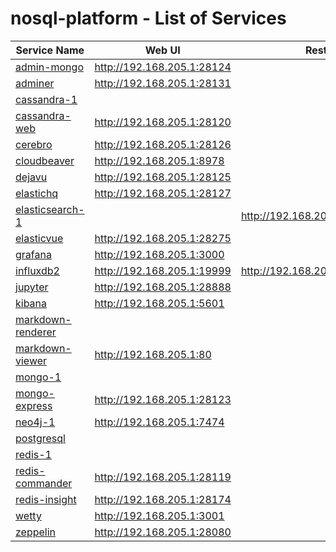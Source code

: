 # nosql-platform - List of Services

| Service Name | Web UI | Rest API |
|-------------- |------|------------
|[admin-mongo](./documentation/services/admin-mongo )|<http://192.168.205.1:28124>
|[adminer](./documentation/services/adminer )|<http://192.168.205.1:28131>
|[cassandra-1](./documentation/services/cassandra )|
|[cassandra-web](./documentation/services/cassandra-web )|<http://192.168.205.1:28120>
|[cerebro](./documentation/services/cerbero )|<http://192.168.205.1:28126>
|[cloudbeaver](./documentation/services/cloudbeaver )|<http://192.168.205.1:8978>
|[dejavu](./documentation/services/dejavu )|<http://192.168.205.1:28125>
|[elastichq](./documentation/services/elastichq )|<http://192.168.205.1:28127>
|[elasticsearch-1](./documentation/services/elasticsearch )|| <http://192.168.205.1:9200>
|[elasticvue](./documentation/services/elasticvue )|<http://192.168.205.1:28275>
|[grafana](./documentation/services/grafana )|<http://192.168.205.1:3000>
|[influxdb2](./documentation/services/influxdb2 )|<http://192.168.205.1:19999>| <http://192.168.205.1:19999/api/v2>
|[jupyter](./documentation/services/jupyter )|<http://192.168.205.1:28888>
|[kibana](./documentation/services/kibana )|<http://192.168.205.1:5601>
|[markdown-renderer](./documentation/services/markdown-renderer )|
|[markdown-viewer](./documentation/services/markdown-viewer )|<http://192.168.205.1:80>
|[mongo-1](./documentation/services/mongodb )|
|[mongo-express](./documentation/services/mongo-express )|<http://192.168.205.1:28123>
|[neo4j-1](./documentation/services/neo4j )|<http://192.168.205.1:7474>
|[postgresql](./documentation/services/postgresql )|
|[redis-1](./documentation/services/redis )|
|[redis-commander](./documentation/services/redis-commander )|<http://192.168.205.1:28119>
|[redis-insight](./documentation/services/redis-insight )|<http://192.168.205.1:28174>
|[wetty](./documentation/services/wetty )|<http://192.168.205.1:3001>
|[zeppelin](./documentation/services/zeppelin )|<http://192.168.205.1:28080>